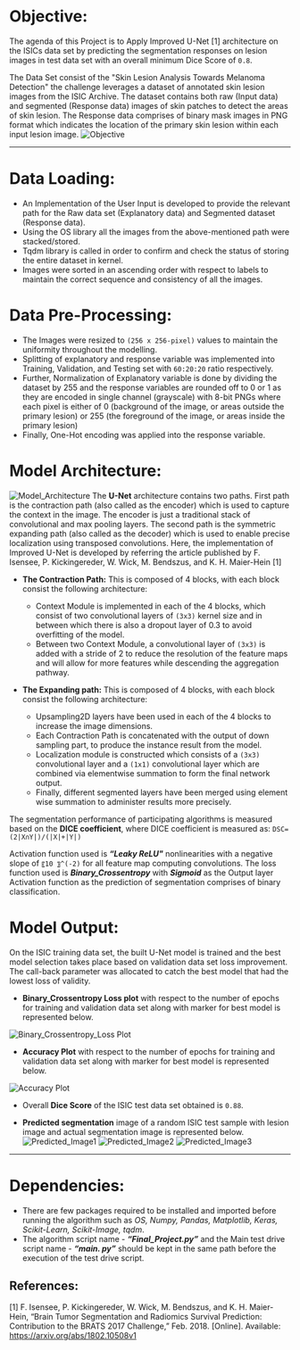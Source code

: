 # Objective:
The agenda of this Project is to Apply Improved U-Net [1] architecture on the ISICs data set by predicting the segmentation responses on lesion images in test data set with an overall minimum Dice Score of `0.8`.

The Data Set consist of the "Skin Lesion Analysis Towards Melanoma Detection" the challenge leverages a dataset of annotated skin lesion images from the ISIC Archive. The dataset contains both raw (Input data) and segmented (Response data) images of skin patches to detect the areas of skin lesion. The Response data comprises of binary mask images in PNG format which indicates the location of the primary skin lesion within each input lesion image.
![Objective](https://github.com/Raghav-Dhanuka/PatternFlow/blob/topic-recognition/recognition/Raghav-Dhanuka/Objective.PNG)
***

# Data Loading:

- An Implementation of the User Input is developed to provide the relevant path for the Raw data set (Explanatory data) and Segmented dataset (Response data).
- Using the OS library all the images from the above-mentioned path were stacked/stored. 
- Tqdm library is called in order to confirm and check the status of storing the entire dataset in kernel.
- Images were sorted in an ascending order with respect to labels to maintain the correct sequence and consistency of all the images.

# Data Pre-Processing:

- The Images were resized to `(256 x 256-pixel)` values to maintain the uniformity throughout the modelling.
- Splitting of explanatory and response variable was implemented into Training, Validation, and Testing set with `60:20:20` ratio respectively.
- Further, Normalization of Explanatory variable is done by dividing the dataset by 255 and the response variables are rounded off to 0 or 1 as they  are encoded in single channel (grayscale) with 8-bit PNGs where each pixel is either of 0 (background of the image, or areas outside the primary lesion) or 255 (the foreground of the image, or areas inside the primary lesion)
- Finally, One-Hot encoding was applied into the response variable.

# Model Architecture:
![Model_Architecture](https://github.com/Raghav-Dhanuka/PatternFlow/blob/topic-recognition/recognition/Raghav-Dhanuka/Model_Architecture.PNG)
The **U-Net** architecture contains two paths. First path is the contraction path (also called as the encoder) which is used to capture the context in the image. The encoder is just a traditional stack of convolutional and max pooling layers. The second path is the symmetric expanding path (also called as the decoder) which is used to enable precise localization using transposed convolutions.
Here, the implementation of Improved U-Net is developed by referring the article published by F. Isensee, P. Kickingereder, W. Wick, M. Bendszus, and K. H. Maier-Hein [1]

- **The Contraction Path:** This is composed of 4 blocks, with each block consist the following architecture:
	- Context Module is implemented in each of the 4 blocks, which consist of two convolutional layers of `(3x3)` kernel size and in between which there is also a dropout layer of 0.3 to avoid overfitting of the model.
	- Between two Context Module, a convolutional layer of `(3x3)` is added with a stride of 2 to reduce the resolution of the feature maps and will allow for more features while descending the aggregation pathway.

- **The Expanding path:** This is composed of 4 blocks, with each block consist the following architecture:
	- Upsampling2D layers have been used in each of the 4 blocks to increase the image dimensions. 
	- Each Contraction Path is concatenated with the output of down sampling part, to produce the instance result from the model. 
	- Localization module is constructed which consists of a `(3x3)` convolutional layer and a `(1x1)` convolutional layer which are combined via elementwise summation to form the final network output.
	- Finally, different segmented layers have been merged using element wise summation to administer results more precisely.

The segmentation performance of participating algorithms is measured based on the **DICE coefficient**, where DICE coefficient is measured as:
`DSC=  (2|X∩Y|)/(|X|+|Y|)`

Activation function used is _**“Leaky ReLU"**_ nonlinearities with a negative slope of `〖10 〗^(-2)` for all feature map computing convolutions.  The loss function used is _**Binary_Crossentropy**_ with _**Sigmoid**_ as the Output layer Activation function as the prediction of segmentation comprises of binary classification.

# Model Output:

On the ISIC training data set, the built U-Net model is trained and the best model selection takes place based on validation data set loss improvement. The call-back parameter was allocated to catch the best model that had the lowest loss of validity.
- **Binary_Crossentropy Loss plot** with respect to the number of epochs for training and validation data set along with marker for best model is represented below.

![Binary_Crossentropy_Loss Plot](https://github.com/Raghav-Dhanuka/PatternFlow/blob/topic-recognition/recognition/Raghav-Dhanuka/Model_Loss_Plot.png)

- **Accuracy Plot** with respect to the number of epochs for training and validation data set along with marker for best model is represented below.

![Accuracy Plot](https://github.com/Raghav-Dhanuka/PatternFlow/blob/topic-recognition/recognition/Raghav-Dhanuka/Model_Accuracy_Plot.png)

- Overall **Dice Score** of the ISIC test data set obtained is `0.88`.

- **Predicted segmentation** image of a random ISIC test sample with lesion image and  actual segmentation image is represented below.
![Predicted_Image1](https://github.com/Raghav-Dhanuka/PatternFlow/blob/topic-recognition/recognition/Raghav-Dhanuka/Predicted_Image1.png)
![Predicted_Image2](https://github.com/Raghav-Dhanuka/PatternFlow/blob/topic-recognition/recognition/Raghav-Dhanuka/Predicted_Image2.png)
![Predicted_Image3](https://github.com/Raghav-Dhanuka/PatternFlow/blob/topic-recognition/recognition/Raghav-Dhanuka/Predicted_Image3.png)

***
# Dependencies:

- There are few packages required to be installed and imported before running the algorithm such as _OS, Numpy, Pandas, Matplotlib, Keras, Scikit-Learn, Scikit-Image, tqdm_.
- The algorithm script name - _**“Final_Project.py”**_ and the Main test drive script name - _**“main. py”**_ should be kept in the same path before the execution of the test drive script.

## References:
[1] F. Isensee, P. Kickingereder, W. Wick, M. Bendszus, and K. H. Maier-Hein, “Brain Tumor Segmentation and
Radiomics Survival Prediction: Contribution to the BRATS 2017 Challenge,” Feb. 2018. [Online]. Available: https://arxiv.org/abs/1802.10508v1

